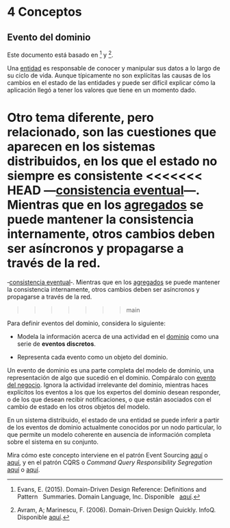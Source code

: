 # 4 Conceptos

## Evento del dominio

Este documento está basado en [^2] y [^1].

[^2]: Evans, E. (2015). Domain-Driven Design Reference: Definitions and Pattern
    Summaries. Domain Language, Inc. Disponible
    [aquí](https://www.domainlanguage.com/wp-content/uploads/2016/05/DDD_Reference_2015-03.pdf).

[^1]: Avram, A; Marinescu, F. (2006). Domain-Driven Design Quickly. InfoQ.
    Disponible
    [aquí](https://www.infoq.com/minibooks/domain-driven-design-quickly/).

Una [entidad](/2_Tecnicas_y_herramientas/2_8_Entity.md) es responsable de
conocer y manipular sus datos a lo largo de su ciclo de vida. Aunque típicamente
no son explícitas las causas de los cambios en el estado de las entidades y
puede ser difícil explicar cómo la aplicación llegó a tener los valores que
tiene en un momento dado.

Otro tema diferente, pero relacionado, son las cuestiones que aparecen en los
sistemas distribuidos, en los que el estado no siempre es consistente
<<<<<<< HEAD
—[consistencia eventual](https://en.wikipedia.org/wiki/Eventual_consistency)—.
Mientras que en los [agregados](/2_Tecnicas_y_herramientas/2_8_Aggregate.md) se
puede mantener la consistencia internamente, otros cambios deben ser asíncronos
y propagarse a través de la red.
=======
‑[consistencia eventual](https://en.wikipedia.org/wiki/Eventual_consistency)‑.
Mientras que en los [agregados](./4_Agregado.md) se puede mantener la
consistencia internamente, otros cambios deben ser asíncronos y propagarse a
través de la red.
>>>>>>> main

Para definir eventos del dominio, considera lo siguiente:

* Modela la información acerca de una actividad en el [dominio](./4_Dominio.md)
  como una serie de **eventos discretos**.

* Representa cada evento como un objeto del dominio.

Un evento de dominio es una parte completa del modelo de dominio, una
representación de algo que sucedió en el dominio. Compáralo con [evento del
negocio](./4_Evento_del_negocio.md). Ignora la actividad irrelevante del
dominio, mientras haces explícitos los eventos a los que los expertos del
dominio desean responder, o de los que desean recibir notificaciones, o que
están asociados con el cambio de estado en los otros objetos del modelo.

En un sistema distribuido, el estado de una entidad se puede inferir a partir de
los eventos de dominio actualmente conocidos por un nodo particular, lo que
permite un modelo coherente en ausencia de información completa sobre el sistema
en su conjunto.

Mira cómo este concepto interviene en el patrón Event Sourcing
[aquí](https://martinfowler.com/eaaDev/EventSourcing.html) o
[aquí](https://learn.microsoft.com/en-us/azure/architecture/patterns/event-sourcing),
y en el patrón CQRS o *Command Query Responsibility Segregation*
[aquí](https://martinfowler.com/bliki/CQRS.html) o
[aquí](https://learn.microsoft.com/en-us/azure/architecture/patterns/cqrs).

